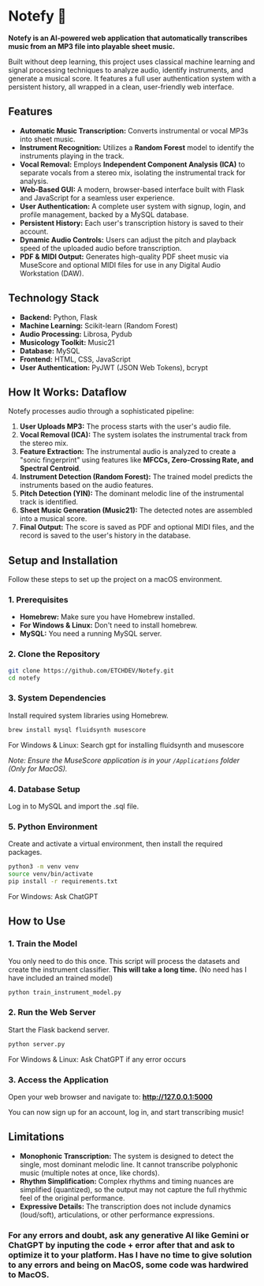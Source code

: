 # Notefy 🎵

**Notefy is an AI-powered web application that automatically transcribes music from an MP3 file into playable sheet music.**

Built without deep learning, this project uses classical machine learning and signal processing techniques to analyze audio, identify instruments, and generate a musical score. It features a full user authentication system with a persistent history, all wrapped in a clean, user-friendly web interface.



## Features

- **Automatic Music Transcription:** Converts instrumental or vocal MP3s into sheet music.
- **Instrument Recognition:** Utilizes a **Random Forest** model to identify the instruments playing in the track.
- **Vocal Removal:** Employs **Independent Component Analysis (ICA)** to separate vocals from a stereo mix, isolating the instrumental track for analysis.
- **Web-Based GUI:** A modern, browser-based interface built with Flask and JavaScript for a seamless user experience.
- **User Authentication:** A complete user system with signup, login, and profile management, backed by a MySQL database.
- **Persistent History:** Each user's transcription history is saved to their account.
- **Dynamic Audio Controls:** Users can adjust the pitch and playback speed of the uploaded audio before transcription.
- **PDF & MIDI Output:** Generates high-quality PDF sheet music via MuseScore and optional MIDI files for use in any Digital Audio Workstation (DAW).

## Technology Stack

- **Backend:** Python, Flask
- **Machine Learning:** Scikit-learn (Random Forest)
- **Audio Processing:** Librosa, Pydub
- **Musicology Toolkit:** Music21
- **Database:** MySQL
- **Frontend:** HTML, CSS, JavaScript
- **User Authentication:** PyJWT (JSON Web Tokens), bcrypt

## How It Works: Dataflow

Notefy processes audio through a sophisticated pipeline:

1.  **User Uploads MP3:** The process starts with the user's audio file.
2.  **Vocal Removal (ICA):** The system isolates the instrumental track from the stereo mix.
3.  **Feature Extraction:** The instrumental audio is analyzed to create a "sonic fingerprint" using features like **MFCCs, Zero-Crossing Rate, and Spectral Centroid**.
4.  **Instrument Detection (Random Forest):** The trained model predicts the instruments based on the audio features.
5.  **Pitch Detection (YIN):** The dominant melodic line of the instrumental track is identified.
6.  **Sheet Music Generation (Music21):** The detected notes are assembled into a musical score.
7.  **Final Output:** The score is saved as PDF and optional MIDI files, and the record is saved to the user's history in the database.

## Setup and Installation

Follow these steps to set up the project on a macOS environment.

### 1. Prerequisites
- **Homebrew:** Make sure you have Homebrew installed.
- **For Windows & Linux:** Don't need to install homebrew.
- **MySQL:** You need a running MySQL server.

### 2. Clone the Repository
```bash
git clone https://github.com/ETCHDEV/Notefy.git
cd notefy
```

### 3. System Dependencies
Install required system libraries using Homebrew.
```bash
brew install mysql fluidsynth musescore
```
For Windows & Linux:
Search gpt for installing fluidsynth and musescore

*Note: Ensure the MuseScore application is in your `/Applications` folder (Only for MacOS).*

### 4. Database Setup
Log in to MySQL and import the .sql file.

### 5. Python Environment
Create and activate a virtual environment, then install the required packages.
```bash
python3 -m venv venv
source venv/bin/activate
pip install -r requirements.txt
```
For Windows:
Ask ChatGPT

## How to Use

### 1. Train the Model
You only need to do this once. This script will process the datasets and create the instrument classifier. **This will take a long time.**
(No need has I have included an trained model)
```bash
python train_instrument_model.py
```

### 2. Run the Web Server
Start the Flask backend server.
```bash
python server.py
```
For Windows & Linux:
Ask ChatGPT if any error occurs

### 3. Access the Application
Open your web browser and navigate to:
**http://127.0.0.1:5000**

You can now sign up for an account, log in, and start transcribing music!

## Limitations

- **Monophonic Transcription:** The system is designed to detect the single, most dominant melodic line. It cannot transcribe polyphonic music (multiple notes at once, like chords).
- **Rhythm Simplification:** Complex rhythms and timing nuances are simplified (quantized), so the output may not capture the full rhythmic feel of the original performance.
- **Expressive Details:** The transcription does not include dynamics (loud/soft), articulations, or other performance expressions.

### For any errors and doubt, ask any generative AI like Gemini or ChatGPT by inputing the code + error after that and ask to optimize it to your platform. Has I have no time to give solution to any errors and being on MacOS, some code was hardwired to MacOS.
